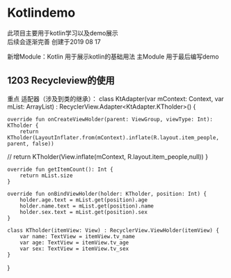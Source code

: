 # Kotlindemo
此项目主要用于kotlin学习以及demo展示  
后续会逐渐完善
创建于2019 08 17  

新增Module：Kotlin 用于展示kotlin的基础用法
主Module   用于最后编写demo


1203  Recycleview的使用
-----------------
重点 适配器（涉及到类的继承）：
class KtAdapter(var mContext: Context, var mList: ArrayList<People>) : RecyclerView.Adapter<KtAdapter.KTholder>() {

    override fun onCreateViewHolder(parent: ViewGroup, viewType: Int): KTholder {
        return KTholder(LayoutInflater.from(mContext).inflate(R.layout.item_people, parent, false))
//        return KTholder(View.inflate(mContext, R.layout.item_people,null))
    }

    override fun getItemCount(): Int {
        return mList.size
    }

    override fun onBindViewHolder(holder: KTholder, position: Int) {
        holder.age.text = mList.get(position).age
        holder.name.text = mList.get(position).name
        holder.sex.text = mList.get(position).sex
    }

    class KTholder(itemView: View) : RecyclerView.ViewHolder(itemView) {
        var name: TextView = itemView.tv_name
        var age: TextView = itemView.tv_age
        var sex: TextView = itemView.tv_sex
    }
}
